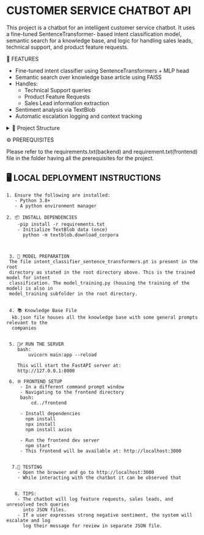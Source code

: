 # CUSTOMER SERVICE CHATBOT API 
This project is a chatbot for an intelligent customer service chatbot. It uses a fine-tuned SentenceTransformer- based intent classification model, semantic search for a knowledge base, and logic for handling sales leads, technical support, and product feature requests. 

 🚀 FEATURES 

  - Fine-tuned intent classifier using SentenceTransformers + MLP head 
  - Semantic search over knowledge base article using FAISS
  - Handles: 
    - Technical Support queries 
    - Product Feature Requests 
    - Sales Lead information extraction 
  - Sentiment analysis via TextBlob
  - Automatic escalation logging and context tracking

<details>
  <summary>📁 Project Structure</summary>
 
    project-root/
    ├── backend/
    │   ├── main.py
    │   ├── model_training/
    │   │   └── intent_classifier_sentence_transfomer.pt(trained Mode)/
    │   │   └── customer_intent_dataset.jsonl/
    │   │   └── model_training.py/
    │   ├── customer_intent_dataset.jsonl
    │   ├── kb.json  
    │   ├── feature_requests.json
    │   ├── sales_leads.json
    │   ├── negative_feedback.json
    │   └── unresolved_technical_queries.json
    ├── frontend/
    │   ├── public/
    │   ├── src/
    │   │   └── App.js/
    │   │   └── App.css/
    │   ├── package.json
    │   └── ...
    └── README.md
    
</details>

⚙️ PREREQUISITES

   Please refer to the requirements.txt(backend) and requirement.txt(frontend) file in the 
   folder having all the prerequisites for the project. 

## 🖥 LOCAL DEPLOYMENT INSTRUCTIONS 

    1. Ensure the following are installed: 
       - Python 3.8+
       - A python environment manager 

    2. 📦 INSTALL DEPENDENCIES 
        -pip install -r requirements.txt 
        - Initialize TextBlob data (once) 
          python -m textblob.download_corpora 

    

     3. 🧠 MODEL PREPARATION 
     The file intent_classifier_sentence_transformers.pt is present in the root
     directory as stated in the root directory above. This is the trained model for intent 
     classification. The model_training.py (housing the training of the model) is also in 
     model_training subfolder in the root directory.  

     
     4. 📚 Knowledge Base File
      kb.json file houses all the knowledge base with some general prompts relevant to the    
      companies 

     
     5. 🏃‍♂️ RUN THE SERVER 
        bash: 
            uvicorn main:app --reload 

        This will start the FastAPI server at: 
        http://127.0.0.1:8000

     6. 🌐 FRONTEND SETUP
         - In a different command prompt window
         - Navigating to the frontend directory 
         bash: 
             cd../frontend 
         
         - Install dependencies 
           npm install 
           npx install 
           npm install axios

         - Run the frontend dev server 
           npm start 
         - This frontend will be available at: http://localhost:3000
           
         
      7.📡 TESTING 
        - Open the browser and go to http://localhost:3000
        - While interacting with the chatbot it can be observed that 


       8. TIPS: 
        - The chatbot will log feature requests, sales leads, and unresolved tech queries 
          into JSON files. 
        - If a user expresses strong negative sentiment, the system will escalate and log 
          log their message for review in separate JSON file. 


